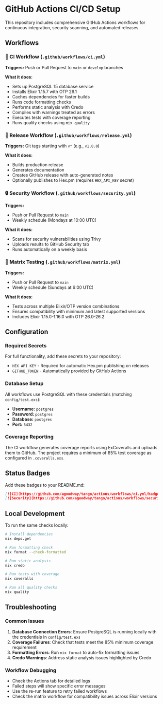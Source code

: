 # GitHub Actions CI/CD Setup

This repository includes comprehensive GitHub Actions workflows for continuous integration, security scanning, and automated releases.

## Workflows

### 🔄 CI Workflow (`.github/workflows/ci.yml`)

**Triggers:** Push or Pull Request to `main` or `develop` branches

**What it does:**
- Sets up PostgreSQL 15 database service
- Installs Elixir 1.15.7 with OTP 26.1
- Caches dependencies for faster builds
- Runs code formatting checks
- Performs static analysis with Credo
- Compiles with warnings treated as errors
- Executes tests with coverage reporting
- Runs quality checks using `mix quality`

### 🚀 Release Workflow (`.github/workflows/release.yml`)

**Triggers:** Git tags starting with `v*` (e.g., `v1.0.0`)

**What it does:**
- Builds production release
- Generates documentation
- Creates GitHub release with auto-generated notes
- Optionally publishes to Hex.pm (requires `HEX_API_KEY` secret)

### 🔒 Security Workflow (`.github/workflows/security.yml`)

**Triggers:** 
- Push or Pull Request to `main`
- Weekly schedule (Mondays at 10:00 UTC)

**What it does:**
- Scans for security vulnerabilities using Trivy
- Uploads results to GitHub Security tab
- Runs automatically on a weekly basis

### 🧪 Matrix Testing (`.github/workflows/matrix.yml`)

**Triggers:**
- Push or Pull Request to `main`
- Weekly schedule (Sundays at 6:00 UTC)

**What it does:**
- Tests across multiple Elixir/OTP version combinations
- Ensures compatibility with minimum and latest supported versions
- Includes Elixir 1.15.0-1.16.0 with OTP 26.0-26.2

## Configuration

### Required Secrets

For full functionality, add these secrets to your repository:

- `HEX_API_KEY` - Required for automatic Hex.pm publishing on releases
- `GITHUB_TOKEN` - Automatically provided by GitHub Actions

### Database Setup

All workflows use PostgreSQL with these credentials (matching `config/test.exs`):
- **Username:** `postgres`
- **Password:** `postgres`  
- **Database:** `postgres`
- **Port:** `5432`

### Coverage Reporting

The CI workflow generates coverage reports using ExCoveralls and uploads them to GitHub. The project requires a minimum of 85% test coverage as configured in `.coveralls.exs`.

## Status Badges

Add these badges to your README.md:

```markdown
[![CI](https://github.com/agoodway/tango/actions/workflows/ci.yml/badge.svg)](https://github.com/agoodway/tango/actions/workflows/ci.yml)
[![Security](https://github.com/agoodway/tango/actions/workflows/security.yml/badge.svg)](https://github.com/agoodway/tango/actions/workflows/security.yml)
```

## Local Development

To run the same checks locally:

```bash
# Install dependencies
mix deps.get

# Run formatting check
mix format --check-formatted

# Run static analysis
mix credo

# Run tests with coverage
mix coveralls

# Run all quality checks
mix quality
```

## Troubleshooting

### Common Issues

1. **Database Connection Errors**: Ensure PostgreSQL is running locally with the credentials in `config/test.exs`
2. **Coverage Failures**: Check that tests meet the 85% minimum coverage requirement
3. **Formatting Errors**: Run `mix format` to auto-fix formatting issues
4. **Credo Warnings**: Address static analysis issues highlighted by Credo

### Workflow Debugging

- Check the Actions tab for detailed logs
- Failed steps will show specific error messages
- Use the re-run feature to retry failed workflows
- Check the matrix workflow for compatibility issues across Elixir versions

